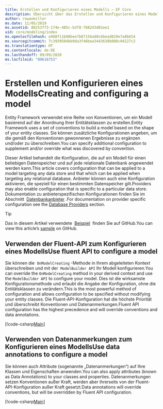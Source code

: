 ```yaml
---
title: Erstellen und Konfigurieren eines Modells – EF Core
description: Übersicht über das Erstellen und Konfigurieren eines Modells mit Entity Framework Core
author: rowanmiller
ms.date: 11/05/2019
ms.assetid: 88253ff3-174e-485c-b3f8-768243d01ee1
uid: core/modeling/index
ms.openlocfilehash: e980f11b08bee7b07156a80c6bead829e7a8b654
ms.sourcegitcommit: 7c3939504bb9da3f46bea3443638b808c04227c2
ms.translationtype: HT
ms.contentlocale: de-DE
ms.lasthandoff: 09/09/2020
ms.locfileid: "89616753"
---
```

# <a name="creating-and-configuring-a-model"></a><span data-ttu-id="1d6be-103">Erstellen und Konfigurieren eines Modells</span><span class="sxs-lookup"><span data-stu-id="1d6be-103">Creating and configuring a model</span></span>

<span data-ttu-id="1d6be-104">Entity Framework verwendet eine Reihe von Konventionen, um ein Modell basierend auf der Anordnung Ihrer Entitätsklassen zu erstellen.</span><span class="sxs-lookup"><span data-stu-id="1d6be-104">Entity Framework uses a set of conventions to build a model based on the shape of your entity classes.</span></span> <span data-ttu-id="1d6be-105">Sie können zusätzliche Konfigurationen angeben, um die gemäß den Konventionen gewonnenen Ergebnisse zu ergänzen und/oder zu überschreiben.</span><span class="sxs-lookup"><span data-stu-id="1d6be-105">You can specify additional configuration to supplement and/or override what was discovered by convention.</span></span>

<span data-ttu-id="1d6be-106">Dieser Artikel behandelt die Konfiguration, die auf ein Modell für einen beliebigen Datenspeicher und auf jede relationale Datenbank angewendet werden kann.</span><span class="sxs-lookup"><span data-stu-id="1d6be-106">This article covers configuration that can be applied to a model targeting any data store and that which can be applied when targeting any relational database.</span></span> <span data-ttu-id="1d6be-107">Anbieter können auch eine Konfiguration aktivieren, die speziell für einen bestimmten Datenspeicher gilt.</span><span class="sxs-lookup"><span data-stu-id="1d6be-107">Providers may also enable configuration that is specific to a particular data store.</span></span> <span data-ttu-id="1d6be-108">Dokumentation zu anbieterspezifischen Konfigurationen finden Sie im Abschnitt  [Datenbankanbieter](xref:core/providers/index) .</span><span class="sxs-lookup"><span data-stu-id="1d6be-108">For documentation on provider specific configuration see the [Database Providers](xref:core/providers/index) section.</span></span>

> [!TIP]  
> <span data-ttu-id="1d6be-109">Das in diesem Artikel verwendete  [Beispiel](https://github.com/dotnet/EntityFramework.Docs/tree/master/samples)  finden Sie auf GitHub.</span><span class="sxs-lookup"><span data-stu-id="1d6be-109">You can view this article’s [sample](https://github.com/dotnet/EntityFramework.Docs/tree/master/samples) on GitHub.</span></span>

## <a name="use-fluent-api-to-configure-a-model"></a><span data-ttu-id="1d6be-110">Verwenden der Fluent-API zum Konfigurieren eines Modells</span><span class="sxs-lookup"><span data-stu-id="1d6be-110">Use fluent API to configure a model</span></span>

<span data-ttu-id="1d6be-111">Sie können die  `OnModelCreating` -Methode in Ihrem abgeleiteten Kontext überschreiben und mit der  `ModelBuilder API` Ihr Modell konfigurieren.</span><span class="sxs-lookup"><span data-stu-id="1d6be-111">You can override the `OnModelCreating` method in your derived context and use the `ModelBuilder API` to configure your model.</span></span> <span data-ttu-id="1d6be-112">Dies ist die wirksamste Konfigurationsmethode und erlaubt die Angabe der Konfiguration, ohne die Entitätsklassen zu verändern.</span><span class="sxs-lookup"><span data-stu-id="1d6be-112">This is the most powerful method of configuration and allows configuration to be specified without modifying your entity classes.</span></span> <span data-ttu-id="1d6be-113">Die Fluent-API-Konfiguration hat die höchste Priorität und überschreibt Konventionen und Datenanmerkungen.</span><span class="sxs-lookup"><span data-stu-id="1d6be-113">Fluent API configuration has the highest precedence and will override conventions and data annotations.</span></span>

[!code-csharp[Main](../../../samples/core/Modeling/FluentAPI/Required.cs?highlight=12-14)]

## <a name="use-data-annotations-to-configure-a-model"></a><span data-ttu-id="1d6be-114">Verwenden von Datenanmerkungen zum Konfigurieren eines Modells</span><span class="sxs-lookup"><span data-stu-id="1d6be-114">Use data annotations to configure a model</span></span>

<span data-ttu-id="1d6be-115">Sie können auch Attribute (sogenannte „Datenanmerkungen“) auf Ihre Klassen und Eigenschaften anwenden.</span><span class="sxs-lookup"><span data-stu-id="1d6be-115">You can also apply attributes (known as Data Annotations) to your classes and properties.</span></span> <span data-ttu-id="1d6be-116">Datenanmerkungen setzen Konventionen außer Kraft, werden aber ihrerseits von der Fluent-API-Konfiguration außer Kraft gesetzt.</span><span class="sxs-lookup"><span data-stu-id="1d6be-116">Data annotations will override conventions, but will be overridden by Fluent API configuration.</span></span>

[!code-csharp[Main](../../../samples/core/Modeling/DataAnnotations/Required.cs?highlight=15)]
